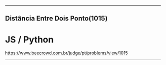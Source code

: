 ___
## Distância Entre Dois Ponto(1015)  
# JS / Python
<https://www.beecrowd.com.br/judge/pt/problems/view/1015>
___